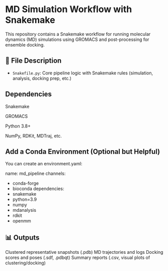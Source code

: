 # MD Simulation Workflow with Snakemake

This repository contains a Snakemake workflow for running molecular dynamics (MD) simulations using GROMACS and post-processing for ensemble docking.

## 🔧 File Description

- `Snakefile.py`: Core pipeline logic with Snakemake rules (simulation, analysis, docking prep, etc.)

## Dependencies

Snakemake

GROMACS

Python 3.8+

NumPy, RDKit, MDTraj, etc.


## Add a Conda Environment (Optional but Helpful)

You can create an environment.yaml:

name: md_pipeline
channels:
  - conda-forge
  - bioconda
dependencies:
  - snakemake
  - python=3.9
  - numpy
  - mdanalysis
  - rdkit
  - openmm

## 📊 Outputs

Clustered representative snapshots (.pdb)
MD trajectories and logs
Docking scores and poses (.sdf, .pdbqt)
Summary reports (.csv, visual plots of clustering/docking)


